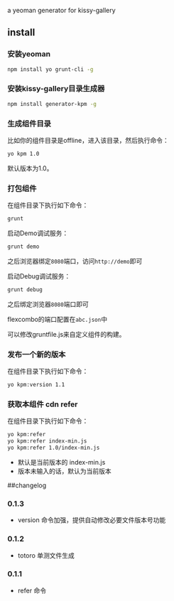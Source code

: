 a yeoman generator for kissy-gallery

## install
### 安装yeoman

````sh
npm install yo grunt-cli -g
````

### 安装kissy-gallery目录生成器

````sh
npm install generator-kpm -g
````

### 生成组件目录

比如你的组件目录是offline，进入该目录，然后执行命令：

````sh
yo kpm 1.0
````

默认版本为1.0。

### 打包组件

在组件目录下执行如下命令：

````sh
grunt
````

启动Demo调试服务：

````sh
grunt demo
````

之后浏览器绑定`8080`端口，访问`http://demo`即可

启动Debug调试服务：

````sh
grunt debug
````

之后绑定浏览器`8080`端口即可

flexcombo的端口配置在`abc.json`中

可以修改gruntfile.js来自定义组件的构建。

### 发布一个新的版本

在组件目录下执行如下命令：

````sh
yo kpm:version 1.1
````

### 获取本组件 cdn refer

在组件目录下执行如下命令：

````sh
yo kpm:refer
yo kpm:refer index-min.js
yo kpm:refer 1.0/index-min.js
````
*  默认是当前版本的 index-min.js
*  版本未输入的话，默认为当前版本

##changelog

### 0.1.3
* version 命令加强，提供自动修改必要文件版本号功能

### 0.1.2
* totoro 单测文件生成

### 0.1.1
* refer 命令
